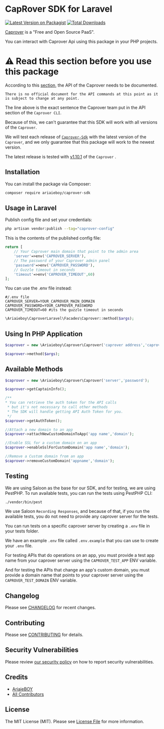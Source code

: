 # CapRover SDK for Laravel

[![Latest Version on Packagist](https://img.shields.io/packagist/v/ariaieboy/caprover-sdk.svg?style=flat-square)](https://packagist.org/packages/ariaieboy/caprover-sdk)
[![Total Downloads](https://img.shields.io/packagist/dt/ariaieboy/caprover-sdk.svg?style=flat-square)](https://packagist.org/packages/ariaieboy/caprover-sdk)


[Caprover](https://github.com/caprover/caprover) is a "Free and Open Source PaaS".

You can interact with Caprover Api using this package in your PHP projects.

# ⚠️ Read this section before you use this package

According to this [section](https://github.com/caprover/caprover-cli#api), the API of the Caprover needs to be documented.

`There is no official document for the API commands at this point as it is subject to change at any point.`

The line above is the exact sentence the Caprover team put in the API section of the `Caprover CLI`.

Because of this, we can't guarantee that this SDK will work with all versions of the `Caprover`.

We will test each release of [`Caprover-Sdk`](https://github.com/ariaieboy/caprover-sdk) with the latest version of
the `Caprover`, and we only guarantee that this package will work to the newest version.

The latest release is tested with [v1.10.1](https://github.com/caprover/caprover/releases/tag/v1.10.1) of the `Caprover`
.

## Installation

You can install the package via Composer:

```bash
composer require ariaieboy/caprover-sdk
```

## Usage in Laravel

Publish config file and set your credentials:

```bash
php artisan vendor:publish --tag="caprover-config"
```

This is the contents of the published config file:

```php
return [
    // Your Caprover main domain that point to the admin area
    'server'=>env('CAPROVER_SERVER'),
    // The password of your Caprover admin panel
    'password'=>env('CAPROVER_PASSWORD'),
    // Guzzle timeout in seconds
    'timeout'=>env('CAPROVER_TIMEOUT',60)
];
```
You can use the .env file instead:

```dotenv
#/.env file
CAPROVER_SERVER=YOUR_CAPROVER_MAIN_DOMAIN
CAPROVER_PASSWORD=YOUR_CAPROVER_PASSWORD
CAPROVER_TIMEOUT=60 #its the guzzle timeout in seconds
```

```php
\Ariaieboy\CaproverLaravel\Facades\Caprover::method($args);
```

## Using In PHP Application
```php
$caprover = new \Ariaieboy\Caprover\Caprover('caprover address','caprover password','timeout (default:60)')

$caprover->method($args);
```

## Available Methods

```php
$caprover = new \Ariaieboy\Caprover\Caprover('server','password');

$caprover->getCaptainInfo();

/**
* You can retrieve the auth token for the API calls
 * but it's not necessary to call other methods
 * The SDK will handle getting API Auth Token for you.
 */
$caprover->getAuthToken();

//Attach a new domain to an app
$caprover->attachNewCustomDomainToApp('app name','domain');

//Enable SSL for a custom domain on an app
$caprover->enableSslForCustomDomain('app name','domain');

//Remove a Custom domain from an app
$caprover->removeCustomDomain('appname','domain');
```

## Testing

We are using Saloon as the base for our SDK, and for testing, we are using PestPHP.
To run available tests, you can run the tests using PestPHP CLI:
```bash
./vendor/bin/pest
```

We use Saloon `Recording Responses`, and because of that, if you run the available tests, you do not need to provide any caprover server for the tests.

You can run tests on a specific caprover server by creating a `.env` file in your tests folder.

We have an example `.env` file called `.env.example` that you can use to create your `.env` file.

For testing APIs that do operations on an app, you must provide a test app name from your caprover server using the `CAPROVER_TEST_APP` ENV variable.

And for testing the APIs that change an app's custom domain, you must provide a domain name that points to your caprover server using the `CAPROVER_TEST_DOMAIN` ENV variable.

## Changelog

Please see [CHANGELOG](CHANGELOG.md) for recent changes.

## Contributing

Please see [CONTRIBUTING](.github/CONTRIBUTING.md) for details.

## Security Vulnerabilities

Please review [our security policy](../../security/policy) on how to report security vulnerabilities.

## Credits

- [AriaieBOY](https://github.com/ariaieboy)
- [All Contributors](../../contributors)

## License

The MIT License (MIT). Please see [License File](LICENSE.md) for more information.
